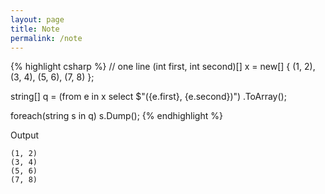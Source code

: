 ```yaml
---
layout: page
title: Note
permalink: /note
---
```


{% highlight csharp %}
// one line
(int first, int second)[] x = new[]
          { (1, 2), (3, 4), (5, 6), (7, 8) };

string[] q =
  (from e in x
   select $"({e.first}, {e.second})")
  .ToArray();
        
foreach(string s in q) s.Dump();
{% endhighlight %}

Output

```
(1, 2)
(3, 4)
(5, 6)
(7, 8)
```
